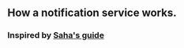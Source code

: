 ## How a notification service works.
### Inspired by [Saha's guide](https://medium.com/@rajdeepify/push-notifications-using-springboot-and-firebase-cloud-messaging-ad136746c57e)